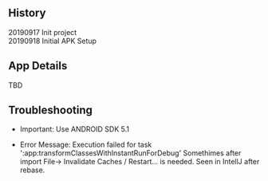 ## History 
20190917 Init project    
20190918 Initial APK Setup     

## App Details
TBD

## Troubleshooting 

* Important: Use ANDROID SDK 5.1   

* Error Message: Execution failed for task ':app:transformClassesWithInstantRunForDebug'
Somethimes after import File-> Invalidate Caches / Restart... is needed. 
Seen in IntellJ after rebase. 


